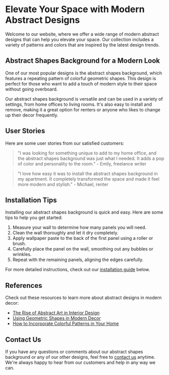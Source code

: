 <!--font:Alegreya-->

# Elevate Your Space with Modern Abstract Designs

Welcome to our website, where we offer a wide range of modern abstract designs that can help you elevate your space. Our collection includes a variety of patterns and colors that are inspired by the latest design trends.

## Abstract Shapes Background for a Modern Look

One of our most popular designs is the abstract shapes background, which features a repeating pattern of colorful geometric shapes. This design is perfect for those who want to add a touch of modern style to their space without going overboard.

Our abstract shapes background is versatile and can be used in a variety of settings, from home offices to living rooms. It's also easy to install and remove, making it a great option for renters or anyone who likes to change up their decor frequently.

## User Stories

Here are some user stories from our satisfied customers:

> "I was looking for something unique to add to my home office, and the abstract shapes background was just what I needed. It adds a pop of color and personality to the room." - Emily, freelance writer

> "I love how easy it was to install the abstract shapes background in my apartment. It completely transformed the space and made it feel more modern and stylish." - Michael, renter

## Installation Tips

Installing our abstract shapes background is quick and easy. Here are some tips to help you get started:

1. Measure your wall to determine how many panels you will need.
2. Clean the wall thoroughly and let it dry completely.
3. Apply wallpaper paste to the back of the first panel using a roller or brush.
4. Carefully place the panel on the wall, smoothing out any bubbles or wrinkles.
5. Repeat with the remaining panels, aligning the edges carefully.

For more detailed instructions, check out our [installation guide](#installation-guide) below.

## References

Check out these resources to learn more about abstract designs in modern decor:

- [The Rise of Abstract Art in Interior Design](#abstract-art)
- [Using Geometric Shapes in Modern Decor](#geometric-shapes)
- [How to Incorporate Colorful Patterns in Your Home](#colorful-patterns)

## Contact Us

If you have any questions or comments about our abstract shapes background or any of our other designs, feel free to [contact us](#contact-us) anytime. We're always happy to hear from our customers and help in any way we can.

<!--

Write me content for website with wallpaper which alt text is:

"A wallpaper with a repeating pattern of abstract shapes and colors, inspired by web design trends and patterns."

The name/title of the page should not be 1:1 copy of the alt text but rather a real content of the website which is using this wallpaper.

- Use markdown format 
- Start with heading
- Heading should be short and concise
- The content should look like a real website 
- The website should not be about the wallpaper, wallpaper is just a related background
- Heading should be contain work "wallpaper" or "background"
- Include real sections like references, contact, user stories, etc. use things relevant to the page purpose.
- Feel free to use structure like headings, bullets, numbering, blockquotes, paragraphs, horizontal lines, etc.
- You can use formatting like bold or _italic_
- You can include UTF-8 emojis
- Links should be only #hash anchors (and you can refer to the document itself)
- Do not include images


---


# Abstract Shapes Wallpaper for Creative Minds

Welcome to our website, where creativity meets functionality. Our abstract shapes wallpaper is the perfect background for those who want to add a touch of modern design to their space.

## Why Choose Our Abstract Shapes Wallpaper?

Our wallpaper is inspired by web design trends and patterns, making it the perfect choice for creative minds who want to stay up-to-date with the latest styles. The repeating pattern of abstract shapes and colors adds depth and dimension to any room, creating a unique and eye-catching look that is sure to impress.

## User Stories

Here are some user stories from our satisfied customers:

> "I love how this wallpaper transformed my home office into a stylish and inspiring space. It's the perfect backdrop for my creative work." - Sarah, freelance graphic designer

> "The abstract shapes wallpaper was just what I needed to add some personality to my rental apartment. It's easy to install and remove, so I can take it with me when I move." - David, renter

## Installation Tips

Installing our wallpaper is quick and easy. Here are some tips to help you get started:

1. Measure your wall to determine how many rolls of wallpaper you will need.
2. Prepare the wall by cleaning it and filling in any holes or cracks.
3. Apply wallpaper paste to the back of the wallpaper using a roller or brush.
4. Carefully place the wallpaper on the wall, smoothing out any bubbles or wrinkles.
5. Trim off any excess wallpaper using a sharp knife or scissors.

For more detailed instructions, check out our [installation guide](#installation-guide) below.

## References

Check out these resources to learn more about abstract shapes in design:

- [The Importance of Shape in Design](#importance-of-shape)
- [Using Geometric Shapes in Graphic Design](#geometric-shapes)
- [Abstract Art and Its Role in Modern Design](#abstract-art)

## Contact Us

If you have any questions or comments about our abstract shapes wallpaper, feel free to [contact us](#contact-us) anytime. We're always happy to hear from our customers and help in any way we can.


---


Heading should not include word "wallpaper". The website should not be about the wallpaper itself, wallpaper is just a related background, rewrite whole content.


---


# Elevate Your Space with Modern Abstract Designs

Welcome to our website, where we offer a wide range of modern abstract designs that can help you elevate your space. Our collection includes a variety of patterns and colors that are inspired by the latest design trends.

## Abstract Shapes Background for a Modern Look

One of our most popular designs is the abstract shapes background, which features a repeating pattern of colorful geometric shapes. This design is perfect for those who want to add a touch of modern style to their space without going overboard.

Our abstract shapes background is versatile and can be used in a variety of settings, from home offices to living rooms. It's also easy to install and remove, making it a great option for renters or anyone who likes to change up their decor frequently.

## User Stories

Here are some user stories from our satisfied customers:

> "I was looking for something unique to add to my home office, and the abstract shapes background was just what I needed. It adds a pop of color and personality to the room." - Emily, freelance writer

> "I love how easy it was to install the abstract shapes background in my apartment. It completely transformed the space and made it feel more modern and stylish." - Michael, renter

## Installation Tips

Installing our abstract shapes background is quick and easy. Here are some tips to help you get started:

1. Measure your wall to determine how many panels you will need.
2. Clean the wall thoroughly and let it dry completely.
3. Apply wallpaper paste to the back of the first panel using a roller or brush.
4. Carefully place the panel on the wall, smoothing out any bubbles or wrinkles.
5. Repeat with the remaining panels, aligning the edges carefully.

For more detailed instructions, check out our [installation guide](#installation-guide) below.

## References

Check out these resources to learn more about abstract designs in modern decor:

- [The Rise of Abstract Art in Interior Design](#abstract-art)
- [Using Geometric Shapes in Modern Decor](#geometric-shapes)
- [How to Incorporate Colorful Patterns in Your Home](#colorful-patterns)

## Contact Us

If you have any questions or comments about our abstract shapes background or any of our other designs, feel free to [contact us](#contact-us) anytime. We're always happy to hear from our customers and help in any way we can.

-->
